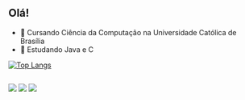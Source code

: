 ## Olá! 


- 🔭 Cursando Ciência da Computação na Universidade Católica de Brasília
- 🌱 Estudando Java e C


[![Top Langs](https://github-readme-stats.vercel.app/api/top-langs/?username=pljm0&layout=compact&theme=dracula)](https://github.com/anuraghazra/github-readme-stats)

##

<div> 
  <a href="https://instagram.com/_.pdr01" target="_blank"><img src="https://img.shields.io/badge/-Instagram-%23E4405F?style=for-the-badge&logo=instagram&logoColor=white" target="_blank"></a> 
  <a href = "mailto:pedrolourencojm@gmail.com"><img src="https://img.shields.io/badge/-Gmail-%23333?style=for-the-badge&logo=gmail&logoColor=white" target="_blank"></a>
  <a href="https://www.linkedin.com/in/pedro-lourenço-8b78a01b4/" target="_blank"><img src="https://img.shields.io/badge/-LinkedIn-%230077B5?style=for-the-badge&logo=linkedin&logoColor=white" target="_blank"></a> 
  
</div>

